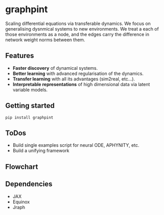# graphpint

Scaling differential equations via transferable dynamics. We focus on generalising dysnmical systems to new environments. We treat a each of those environments as a node, and the edges carry the difference in network weight norms between them.


## Features
- **Faster discovery** of dynamical systems.
- **Better learning** with advanced regularisation of the dynamics.
- **Transfer learning** with all its advantages (sim2real, etc...).
- **Interpretable representations** of high dimensional data via latent variable models.


## Getting started
`pip install graphpint`


## ToDos
- Build single examples script for neural ODE, APHYNITY, etc.
- Build a unifying framework



## Flowchart

<!-- ![Flowchart](docs/imgs/flowchart.png) -->



## Dependencies
- JAX
- Equinox
- Jraph
